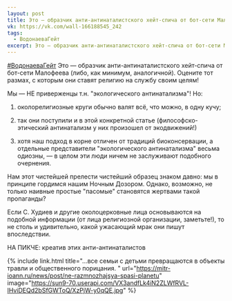 ```yaml
---
layout: post
title: Это — образчик анти-антинаталистского хейт-спича от бот-сети Малофеева
vk: https://vk.com/wall-166188545_242
tags:
  - ВодонаеваГейт
excerpt: Это — образчик анти-антинаталистского хейт-спича от бот-сети Малофеева (либо, как минимум, аналогичной). Оцените тот размах, с которым они ставят религию на службу своим целям!
---
```

[#ВодонаеваГейт](poisk.html#ВодонаеваГейт) Это — образчик анти-антинаталистского хейт-спича от бот-сети Малофеева (либо, как минимум, аналогичной). Оцените тот размах, с которым они ставят религию на службу своим целям!

Мы — НЕ приверженцы т.н. "экологического антинатализма"! Но:

 1) околорелигиозные круги обычно валят всё, что можно, в одну кучу;

2) так они поступили и в этой конкретной статье (философско-этический антинатализм у них произошел от экодвижений!)

 2) хотя наш подход в корне отличен от традиций биоконсервации, а отдельные представители "экологического антинатализма" весьма одиозны, — в целом эти люди ничем не заслуживают подобного очернения.

Нам этот чистейшей прелести чистейший образец знаком давно: мы в принципе гордимся нашим Ночным Дозором. Однако, возможно, не только наивные простые "пасомые" становятся жертвами такой пропаганды?

Если С. Худиев и другие околоцерковные лица основываются на подобной информации (от лица религиозной организации, заметьте!), то не столь и удивительно, какой ужасающий мрак они пишут впоследствии.

НА ПИКЧЕ: креатив этих анти-антинаталистов

{% include link.html title="...все семьи с детьми превращаются в объекты травли и общественного порицания. " url="https://mitr-ioann.ru/news/post/ne-razmnozhajsya-spasi-planetu" image="https://sun9-70.userapi.com/VX3andfLk4iN2ZLWfRVL-IHviDEQd2bSfGWToQ/XzPjW-y0qQE.jpg" %}